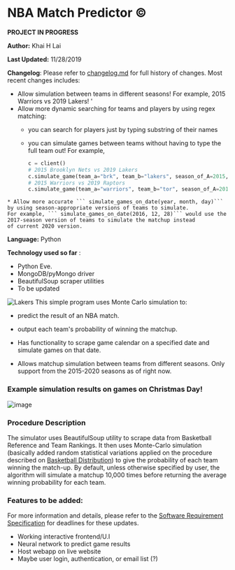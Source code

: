# NBA Match Predictor &copy; 
**PROJECT IN PROGRESS** 

**Author:** Khai H Lai

**Last Updated:** 11/28/2019

**Changelog**: Please refer to [changelog.md](https://github.com/treelover28/NBA-match-predictor/blob/master/changelog.md) for full history of changes. Most recent changes includes:
   * Allow simulation between teams in different seasons! For example, 2015 Warriors vs 2019 Lakers! '
   * Allow more dynamic searching for teams and players by using regex matching:
     * you can search for players just by typing substring of their names 
     * you can simulate games between teams without having to type the full team out! For example,

       ```python  
       c = client()
       # 2015 Brooklyn Nets vs 2019 Lakers
       c.simulate_game(team_a="brk", team_b="lakers", season_of_A=2015, season_of_B=2019)
       # 2015 Warriors vs 2019 Raptors
       c.simulate_game(team_a="warriors", team_b="tor", season_of_A=2015, season_of_B=2019)
       ```
    * Allow more accurate ``` simulate_games_on_date(year, month, day)``` by using season-appropriate versions of teams to simulate. 
    For example, ``` simulate_games_on_date(2016, 12, 28)``` would use the 2017-season version of teams to simulate the matchup instead
    of current 2020 version.

**Language:** Python

**Technology used so far** :
* Python Eve.
* MongoDB/pyMongo driver
* BeautifulSoup scraper utilities
* To be updated

![Lakers](https://cdn.vox-cdn.com/thumbor/bSTk8WcbM2GtJttReLLsHnudFqg=/0x0:4962x3308/1200x800/filters:focal(1577x516:2369x1308)/cdn.vox-cdn.com/uploads/chorus_image/image/65753143/1189031820.jpg.0.jpg)
This simple program uses Monte Carlo simulation to:
 * predict the result of an NBA match.
 * output each team's probability of winning the matchup.

* Has functionality to scrape game calendar on a specified date and simulate games on that date.
* Allows matchup simulation between teams from different seasons. Only support from the 2015-2020 seasons as of right now.

 
### Example simulation results on games on Christmas Day! 
![image](https://user-images.githubusercontent.com/50902696/69781254-c5258f00-116a-11ea-8a75-5226030a4498.png)

### Procedure Description
The simulator uses BeautifulSoup utility to scrape data from Basketball Reference and Team Rankings. It then uses Monte-Carlo simulation (basically added random statistical variations applied on the procedure described on [Basketball Distribution](http://thebasketballdistribution.blogspot.com/2009/01/how-to-predict-final-score.html)) to give the probability of each team winning the match-up. By default, unless otherwise specified by user, the algorithm will simulate a matchup 10,000 times before returning the average winning probability for each team.

### Features to be added:
For more information and details, please refer to the [Software Requirement Specification](https://github.com/treelover28/NBA-match-predictor/blob/master/Software%20Requirement%20Specification.md) for deadlines for these updates.

* Working interactive frontend/U.I
* Neural network to predict game results
* Host webapp on live website 
* Maybe user login, authentication, or email list (?)


